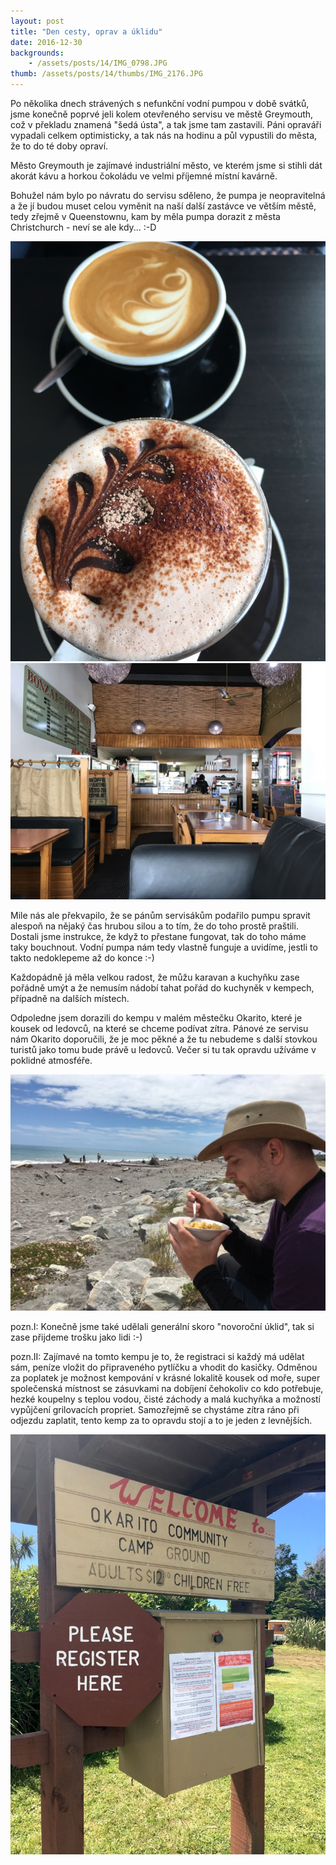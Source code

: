 ```yaml
---
layout: post
title: "Den cesty, oprav a úklidu"
date: 2016-12-30
backgrounds:
    - /assets/posts/14/IMG_0798.JPG
thumb: /assets/posts/14/thumbs/IMG_2176.JPG
---
```


Po několika dnech strávených s nefunkční vodní pumpou v době svátků, jsme konečně poprvé jeli kolem otevřeného servisu ve městě Greymouth, což v překladu znamená "šedá ústa", a tak jsme tam zastavili. Páni opraváři vypadali celkem optimisticky, a tak nás na hodinu a půl vypustili do města, že to do té doby opraví.

Město Greymouth je zajímavé industriální město, ve kterém jsme si stihli dát akorát kávu a horkou čokoládu ve velmi příjemné místní kavárně.

Bohužel nám bylo po návratu do servisu sděleno, že pumpa je neopravitelná a že jí budou muset celou vyměnit na naší další zastávce ve větším městě, tedy zřejmě v Queenstownu, kam by měla pumpa dorazit z města Christchurch - neví se ale kdy... :-D

<a href="/assets/posts/14/IMG_2176.JPG" title="Čokoláda a Flat White v kavárně v Graymouthu">
	<img src="/assets/posts/14/thumbs/IMG_2176.JPG">
</a>

<a href="/assets/posts/14/IMG_0798.JPG" title="Kavárna v Greymouthu">
	<img src="/assets/posts/14/thumbs/IMG_0798.JPG">
</a>

Mile nás ale překvapilo, že se pánům servisákům podařilo pumpu spravit alespoň na nějaký čas hrubou silou a to tím, že do toho prostě praštili. Dostali jsme instrukce, že když to přestane fungovat, tak do toho máme taky bouchnout. Vodní pumpa nám tedy vlastně funguje a uvidíme, jestli to takto nedoklepeme až do konce :-)

Každopádně já měla velkou radost, že můžu karavan a kuchyňku zase pořádně umýt a že nemusím nádobí tahat pořád do kuchyněk v kempech, případně na dalších místech.

Odpoledne jsem dorazili do kempu v malém městečku Okarito, které je kousek od ledovců, na které se chceme podívat zítra. Pánové ze servisu nám Okarito doporučili, že je moc pěkné a že tu nebudeme s další stovkou turistů jako tomu bude právě u ledovců. Večer si tu tak opravdu užíváme v poklidné atmosféře.

<a href="/assets/posts/14/IMG_2180.JPG" title="Západní pobřeží">
	<img src="/assets/posts/14/thumbs/IMG_2180.JPG">
</a>

pozn.I: Konečně jsme také udělali generální skoro "novoroční úklid", tak si zase přijdeme trošku jako lidi :-)

pozn.II: Zajímavé na tomto kempu je to, že registraci si každý má udělat sám, peníze vložit do připraveného pytlíčku a vhodit do kasičky. Odměnou za poplatek je možnost kempování v krásné lokalitě kousek od moře, super společenská místnost se zásuvkami na dobíjení čehokoliv co kdo potřebuje, hezké koupelny s teplou vodou, čisté záchody a malá kuchyňka a možností vypůjčení grilovacích propriet. Samozřejmě se chystáme zítra ráno při odjezdu zaplatit, tento kemp za to opravdu stojí a to je jeden z levnějších.

<a href="/assets/posts/14/IMG_2184.JPG" title="Vstup do kempu">
	<img src="/assets/posts/14/thumbs/IMG_2184.JPG">
</a>
